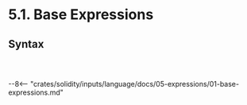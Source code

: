 <!-- This file is generated automatically by infrastructure scripts. Please don't edit by hand. -->

# 5.1. Base Expressions

## Syntax

```{ .ebnf #Expression }

```

<pre ebnf-snippet="Expression" style="display: none;"><a href="#Expression"><span class="k">Expression</span></a><span class="o"> = </span><a href="#AssignmentExpression"><span class="k">AssignmentExpression</span></a><br /><span class="o">           | </span><a href="#ConditionalExpression"><span class="k">ConditionalExpression</span></a><br /><span class="o">           | </span><a href="#OrExpression"><span class="k">OrExpression</span></a><br /><span class="o">           | </span><a href="#AndExpression"><span class="k">AndExpression</span></a><br /><span class="o">           | </span><a href="#EqualityExpression"><span class="k">EqualityExpression</span></a><br /><span class="o">           | </span><a href="#ComparisonExpression"><span class="k">ComparisonExpression</span></a><br /><span class="o">           | </span><a href="#BitwiseOrExpression"><span class="k">BitwiseOrExpression</span></a><br /><span class="o">           | </span><a href="#BitwiseXorExpression"><span class="k">BitwiseXorExpression</span></a><br /><span class="o">           | </span><a href="#BitwiseAndExpression"><span class="k">BitwiseAndExpression</span></a><br /><span class="o">           | </span><a href="#ShiftExpression"><span class="k">ShiftExpression</span></a><br /><span class="o">           | </span><a href="#AdditiveExpression"><span class="k">AdditiveExpression</span></a><br /><span class="o">           | </span><a href="#MultiplicativeExpression"><span class="k">MultiplicativeExpression</span></a><br /><span class="o">           | </span><a href="#ExponentiationExpression"><span class="k">ExponentiationExpression</span></a><br /><span class="o">           | </span><a href="#PostfixExpression"><span class="k">PostfixExpression</span></a><br /><span class="o">           | </span><a href="#PrefixExpression"><span class="k">PrefixExpression</span></a><br /><span class="o">           | </span><a href="#FunctionCallExpression"><span class="k">FunctionCallExpression</span></a><br /><span class="o">           | </span><a href="#MemberAccessExpression"><span class="k">MemberAccessExpression</span></a><br /><span class="o">           | </span><a href="#IndexAccessExpression"><span class="k">IndexAccessExpression</span></a><br /><span class="o">           | </span><a href="../03-primary-expressions#NewExpression"><span class="k">NewExpression</span></a><br /><span class="o">           | </span><a href="../03-primary-expressions#TupleExpression"><span class="k">TupleExpression</span></a><br /><span class="o">           | </span><a href="../03-primary-expressions#TypeExpression"><span class="k">TypeExpression</span></a><span class="o"> </span><span class="cm">(* Introduced in 0.5.3 *)</span><br /><span class="o">           | </span><a href="../03-primary-expressions#ArrayExpression"><span class="k">ArrayExpression</span></a><br /><span class="o">           | </span><a href="../04-numbers#HexNumberExpression"><span class="k">HexNumberExpression</span></a><br /><span class="o">           | </span><a href="../04-numbers#DecimalNumberExpression"><span class="k">DecimalNumberExpression</span></a><br /><span class="o">           | </span><a href="../05-strings#StringExpression"><span class="k">StringExpression</span></a><br /><span class="o">           | </span><a href="../../03-types/02-elementary-types#ElementaryType"><span class="k">ElementaryType</span></a><br /><span class="o">           | </span><a href="../../01-file-structure/08-keywords#PayableKeyword"><span class="k">PAYABLE_KEYWORD</span></a><span class="o"> </span><span class="cm">(* Introduced in 0.6.0 *)</span><br /><span class="o">           | </span><a href="../../01-file-structure/08-keywords#TrueKeyword"><span class="k">TRUE_KEYWORD</span></a><br /><span class="o">           | </span><a href="../../01-file-structure/08-keywords#FalseKeyword"><span class="k">FALSE_KEYWORD</span></a><br /><span class="o">           | </span><a href="../06-identifiers#Identifier"><span class="k">IDENTIFIER</span></a><span class="o">;</span></pre>

```{ .ebnf #MemberAccess }

```

<pre ebnf-snippet="MemberAccess" style="display: none;"><a href="#MemberAccess"><span class="k">MemberAccess</span></a><span class="o"> = </span><a href="../06-identifiers#Identifier"><span class="k">IDENTIFIER</span></a><br /><span class="o">             | </span><a href="../../01-file-structure/08-keywords#AddressKeyword"><span class="k">ADDRESS_KEYWORD</span></a><span class="o">;</span></pre>

```{ .ebnf #IndexAccessEnd }

```

<pre ebnf-snippet="IndexAccessEnd" style="display: none;"><a href="#IndexAccessEnd"><span class="k">IndexAccessEnd</span></a><span class="o"> = </span><a href="../../01-file-structure/09-punctuation#Colon"><span class="k">COLON</span></a><br /><span class="o">                 </span><a href="#Expression"><span class="k">Expression</span></a><span class="o">?</span><span class="o">;</span></pre>

--8<-- "crates/solidity/inputs/language/docs/05-expressions/01-base-expressions.md"
